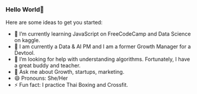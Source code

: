 ### Hello World👋


Here are some ideas to get you started:

- 🌱 I’m currently learning JavaScript on FreeCodeCamp and Data Science on kaggle.
- 👯 I am currently a Data & AI PM and I am a former Growth Manager for a Devtool. 
- 🤔 I’m looking for help with understanding algorithms. Fortunately, I have a great buddy and teacher.
- 💬 Ask me about Growth, startups, marketing.
- 😄 Pronouns: She/Her
- ⚡ Fun fact: I practice Thai Boxing and Crossfit.

